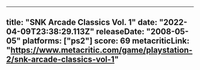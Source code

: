 
---
title: "SNK Arcade Classics Vol. 1"
date: "2022-04-09T23:38:29.113Z"
releaseDate: "2008-05-05"
platforms: ["ps2"]
score: 69
metacriticLink: "https://www.metacritic.com/game/playstation-2/snk-arcade-classics-vol-1"
---
